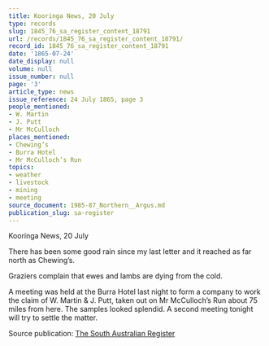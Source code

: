 ```yaml
---
title: Kooringa News, 20 July
type: records
slug: 1845_76_sa_register_content_18791
url: /records/1845_76_sa_register_content_18791/
record_id: 1845_76_sa_register_content_18791
date: '1865-07-24'
date_display: null
volume: null
issue_number: null
page: '3'
article_type: news
issue_reference: 24 July 1865, page 3
people_mentioned:
- W. Martin
- J. Putt
- Mr McCulloch
places_mentioned:
- Chewing’s
- Burra Hotel
- Mr McCulloch’s Run
topics:
- weather
- livestock
- mining
- meeting
source_document: 1985-87_Northern__Argus.md
publication_slug: sa-register
---
```


Kooringa News, 20 July

There has been some good rain since my last letter and it reached as far north as Chewing’s.

Graziers complain that ewes and lambs are dying from the cold.

A meeting was held at the Burra Hotel last night to form a company to work the claim of W. Martin & J. Putt, taken out on Mr McCulloch’s Run about 75 miles from here.  The samples looked splendid.  A second meeting tonight will try to settle the matter.

Source publication: [The South Australian Register](/publications/sa-register/)
